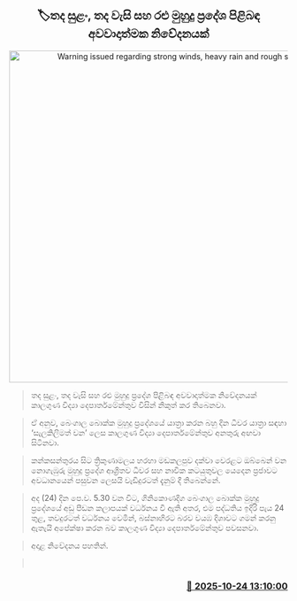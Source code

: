 <p align='center'><b><h2 align='center' title='Warning issued regarding strong winds, heavy rain and rough seas'>🏷තද සුළං, තද වැසි සහ රළු මුහුදු ප්‍රදේශ පිළිබඳ අවවාදාත්මක නිවේදනයක්</h2></b></p>
<p align='center'><img src='https://helakuru.sgp1.cdn.digitaloceanspaces.com/esana/images/lib/weather-warning[1].jpg' width='600' alt='Warning issued regarding strong winds, heavy rain and rough seas'></p>

> තද සුළං, තද වැසි සහ රළු මුහුදු ප්‍රදේශ පිළිබඳ අවවාදාත්මක නිවේදනයක් කාලගුණ විද්‍යා දෙපාර්තමේන්තුව විසින් නිකුත් කර තිබෙනවා.

> ඒ අනුව, බෙංගාල බොක්ක මුහුදු ප්‍රදේශයේ යාත්‍රා කරන බහු දින ධීවර යාත්‍රා සඳහා ‘සැලකිලිමත් වන’ ලෙස කාලගුණ විද්‍යා දෙපාර්තමේන්තුව අනතුරු අඟවා සිටිනවා.

> කන්කසන්තුරය සිට ත්‍රිකුණාමලය හරහා මඩකලපුව දක්වා වෙරළට ඔබ්බෙන් වන නොගැඹුරු මුහුදු ප්‍රදේශ ආශ්‍රිතව ධීවර සහ නාවික කටයුතුවල යෙදෙන ප්‍රජාවට අවධානයෙන් පසුවන ලෙසයි වැඩිදුරටත් දැනුම් දී තිබෙන්නේ.

> අද (24) දින පෙ.ව. 5.30 වන විට, ගිනිකොණදිග බෙංගාල බොක්ක මුහුදු ප්‍රදේශයේ අඩු පීඩන කලාපයක් වර්ධනය වී ඇති අතර, එම පද්ධතිය ඉදිරි පැය 24 තුළ, තවදුරටත් වර්ධනය වෙමින්, බස්නාහිරට බරව වයඹ දිශාවට ගමන් කරනු ඇතැයි අපේක්ෂා කරන බව කාලගුණ විද්‍යා දෙපාර්තමේන්තුව පවසනවා.

> අදාළ නිවේදනය පහතින්.

>  



<h3 align='right'><a href='https://www.helakuru.lk/esana/p/114757/'>📅 2025-10-24 13:10:00</a></h3>

